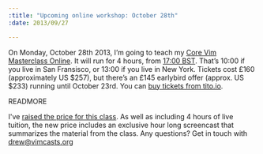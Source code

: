 ```yaml
--- 
:title: "Upcoming online workshop: October 28th"
:date: 2013/09/27

---
```


On Monday, October 28th 2013, I’m going to teach my [Core Vim Masterclass Online][tickets]. It will run for 4 hours, from [17:00 BST][zones]. That’s 10:00 if you live in San Fransisco, or 13:00 if you live in New York. Tickets cost £160 (approximately US $257), but there’s an £145 earlybird offer (approx. US $233) running until October 23rd. You can [buy tickets from tito.io][tickets].

[tickets]: https://tito.io/studio-nelstrom/core-vim-class-online-1
[zones]: http://www.timeanddate.com/worldclock/fixedtime.html?msg=Core+Vim+Class+Online&iso=20131028T17&p1=136&ah=4


READMORE

I've [raised the price for this class][prices]. As well as including 4 hours of live tuition, the new price includes an exclusive hour long screencast that summarizes the material from the class. Any questions? Get in touch with [drew@vimcasts.org](mailto:drew@vimcasts.org)

[prices]: http://vimcasts.org/blog/2013/09/change-of-pricing-for-core-vim-class/
